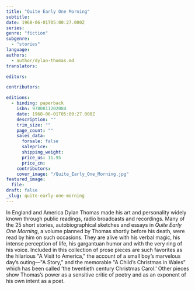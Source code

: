 ```yaml
---
title: "Quite Early One Morning"
subtitle:
date: 1968-06-01T05:00:27.000Z
series:
genre: "fiction"
subgenre:
  - "stories"
language:
authors:
  - author/dylan-thomas.md
translators:

editors:

contributors:

editions:
  - binding: paperback
    isbn: 9780811202084
    date: 1968-06-01T05:00:27.000Z
    description: ""
    trim_size: ""
    page_count: ""
    sales_data:
      forsale: false
      saleprice:
      shipping_weight:
      price_us: 11.95
      price_cn:
    contributors:
    cover_image: "/Quite_Early_One_Morning.jpg"
featured_image:
  file:
draft: false
_slug: quite-early-one-morning
---
```


In England and America Dylan Thomas made his art and personality widely known through public readings, radio broadcasts and recordings. Many of the 25 short stories, autobiographical sketches and essays in _Quite Early One Morning_, a volume planned by Thomas shortly before his death, were read by him on such occasions. They are alive with his verbal magic, his intense perception of life, his gargantuan humor and with the very ring of his voice. Included in this collection of prose pieces are such favorites as the hilarious "A Visit to America," the account of a small boy’s marvelous day’s outing––"A Story," and the memorable "A Child’s Christmas in Wales" which has been called ’the twentieth century Christmas Carol.’ Other pieces show Thomas’s power as a sensitive critic of poetry and as an exponent of his own intent as a poet.

